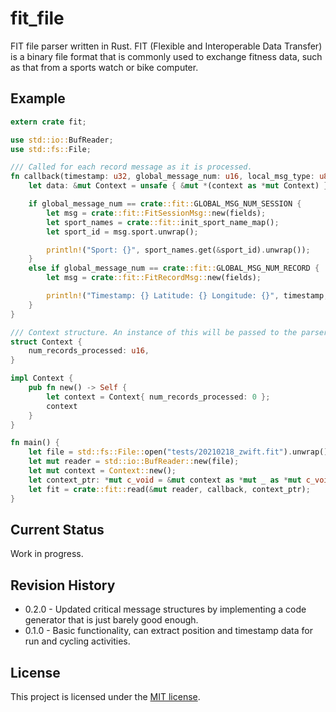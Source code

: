 # fit_file
FIT file parser written in Rust. FIT (Flexible and Interoperable Data Transfer) is a binary file format that is commonly used to exchange fitness data, such as that from a sports watch or bike computer.

## Example
```rust
extern crate fit;

use std::io::BufReader;
use std::fs::File;

/// Called for each record message as it is processed.
fn callback(timestamp: u32, global_message_num: u16, local_msg_type: u8, fields: Vec<crate::fit_file::FitFieldValue>, context: *mut c_void) {
    let data: &mut Context = unsafe { &mut *(context as *mut Context) };

    if global_message_num == crate::fit::GLOBAL_MSG_NUM_SESSION {
        let msg = crate::fit::FitSessionMsg::new(fields);
        let sport_names = crate::fit::init_sport_name_map();
        let sport_id = msg.sport.unwrap();

        println!("Sport: {}", sport_names.get(&sport_id).unwrap());
    }
    else if global_message_num == crate::fit::GLOBAL_MSG_NUM_RECORD {
        let msg = crate::fit::FitRecordMsg::new(fields);

        println!("Timestamp: {} Latitude: {} Longitude: {}", timestamp, crate::fit::semicircles_to_degrees(msg.position_lat.unwrap()), crate::fit::semicircles_to_degrees(msg.position_long.unwrap()));
    }
}

/// Context structure. An instance of this will be passed to the parser and ultimately to the callback function so we can use it for whatever.
struct Context {
    num_records_processed: u16,
}

impl Context {
    pub fn new() -> Self {
        let context = Context{ num_records_processed: 0 };
        context
    }
}

fn main() {
    let file = std::fs::File::open("tests/20210218_zwift.fit").unwrap();
    let mut reader = std::io::BufReader::new(file);
    let mut context = Context::new();
    let context_ptr: *mut c_void = &mut context as *mut _ as *mut c_void;
    let fit = crate::fit::read(&mut reader, callback, context_ptr);
}
```
## Current Status
Work in progress.

## Revision History
* 0.2.0 - Updated critical message structures by implementing a code generator that is just barely good enough.
* 0.1.0 - Basic functionality, can extract position and timestamp data for run and cycling activities.

## License
This project is licensed under the [MIT license](./LICENSE).
